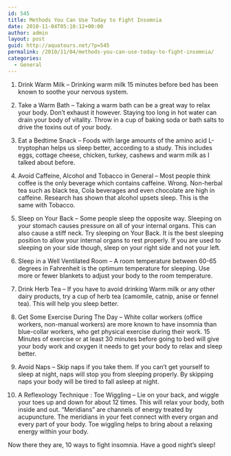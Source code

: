 ```yaml
---
id: 545
title: Methods You Can Use Today to Fight Insomnia
date: 2010-11-04T05:10:12+00:00
author: admin
layout: post
guid: http://aquatours.net/?p=545
permalink: /2010/11/04/methods-you-can-use-today-to-fight-insomnia/
categories:
  - General
---
```

1. Drink Warm Milk &#8211; Drinking warm milk 15 minutes before bed has been known to soothe your nervous system. 

2. Take a Warm Bath &#8211; Taking a warm bath can be a great way to relax your body. Don&#8217;t exhaust it however. Staying too long in hot water can drain your body of vitality. Throw in a cup of baking soda or bath salts to drive the toxins out of your body.

3. Eat a Bedtime Snack &#8211; Foods with large amounts of the amino acid L-tryptophan helps us sleep better, according to a study. This includes eggs, cottage cheese, chicken, turkey, cashews and warm milk as I talked about before.

4. Avoid Caffeine, Alcohol and Tobacco in General &#8211; Most people think coffee is the only beverage which contains caffeine. Wrong. Non-herbal tea such as black tea, Cola beverages and even chocolate are high in caffeine. Research has shown that alcohol upsets sleep. This is the same with Tobacco.

5. Sleep on Your Back &#8211; Some people sleep the opposite way. Sleeping on your stomach causes pressure on all of your internal organs. This can also cause a stiff neck. Try sleeping on Your Back. It is the best sleeping position to allow your internal organs to rest properly. If you are used to sleeping on your side though, sleep on your right side and not your left. 

6. Sleep in a Well Ventilated Room &#8211; A room temperature between 60-65 degrees in Fahrenheit is the optimum temperature for sleeping. Use more or fewer blankets to adjust your body to the room temperature.

7. Drink Herb Tea &#8211; If you have to avoid drinking Warm milk or any other dairy products, try a cup of herb tea (camomile, catnip, anise or fennel tea). This will help you sleep better.

8. Get Some Exercise During The Day &#8211; White collar workers (office workers, non-manual workers) are more known to have insomnia than blue-collar workers, who get physical exercise during their work. 15 Minutes of exercise or at least 30 minutes before going to bed will give your body work and oxygen it needs to get your body to relax and sleep better.

9. Avoid Naps &#8211; Skip naps if you take them. If you can&#8217;t get yourself to sleep at night, naps will stop you from sleeping properly. By skipping naps your body will be tired to fall asleep at night.

10. A Reflexology Technique : Toe Wiggling &#8211; Lie on your back, and wiggle your toes up and down for about 12 times. This will relax your body, both inside and out. &#8220;Meridians&#8221; are channels of energy treated by acupuncture. The meridians in your feet connect with every organ and every part of your body. Toe wiggling helps to bring about a relaxing energy within your body.

Now there they are, 10 ways to fight insomnia. Have a good night&#8217;s sleep!